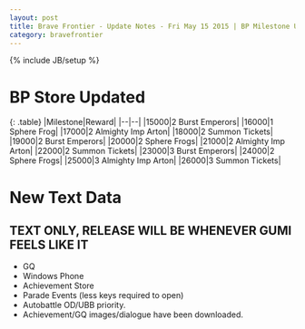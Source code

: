 ```yaml
---
layout: post
title: Brave Frontier - Update Notes - Fri May 15 2015 | BP Milestone Update
category: bravefrontier
---
```


{% include JB/setup %}

# BP Store Updated

{: .table}
|Milestone|Reward|
|--|--|
|15000|2 Burst Emperors|
|16000|1 Sphere Frog|
|17000|2 Almighty Imp Arton|
|18000|2 Summon Tickets|
|19000|2 Burst Emperors|
|20000|2 Sphere Frogs|
|21000|2 Almighty Imp Arton|
|22000|2 Summon Tickets|
|23000|3 Burst Emperors|
|24000|2 Sphere Frogs|
|25000|3 Almighty Imp Arton|
|26000|3 Summon Tickets|

# New Text Data

## TEXT ONLY, RELEASE WILL BE WHENEVER GUMI FEELS LIKE IT

* GQ
* Windows Phone
* Achievement Store
* Parade Events (less keys required to open)
* Autobattle OD/UBB priority.
* Achievement/GQ images/dialogue have been downloaded.